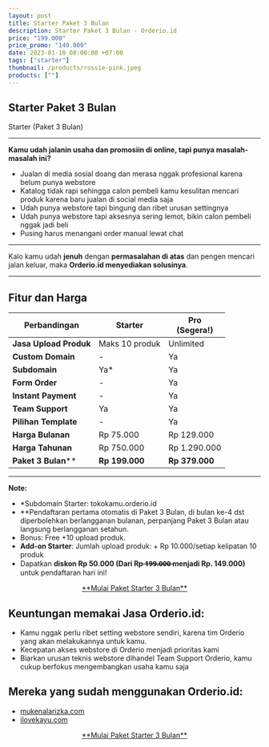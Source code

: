 ```yaml
---
layout: post
title: Starter Paket 3 Bulan
description: Starter Paket 3 Bulan - Orderio.id
price: "199.000"
price_promo: "149.000"
date: 2023-01-10 08:00:00 +07:00
tags: ["starter"]
thumbnail: /products/rossie-pink.jpeg
products: [""]
---
```


## Starter Paket 3 Bulan

Starter (Paket 3 Bulan)

---

**Kamu udah jalanin usaha dan promosiin di online, tapi punya masalah-masalah ini?**

* Jualan di media sosial doang dan merasa nggak profesional karena belum punya webstore
* Katalog tidak rapi sehingga calon pembeli kamu kesulitan mencari produk karena baru jualan di social media saja
* Udah punya webstore tapi bingung dan ribet urusan settingnya
* Udah punya webstore tapi aksesnya sering lemot, bikin calon pembeli nggak jadi beli
* Pusing harus menangani order manual lewat chat

---

Kalo kamu udah **jenuh** dengan **permasalahan di atas** dan pengen mencari jalan keluar, maka **Orderio.id menyediakan solusinya**.

---

## Fitur dan Harga

| **Perbandingan** | **Starter** | **Pro**<br>**(Segera!)** |
| --- | --- | --- |
| **Jasa Upload Produk** | Maks 10 produk | Unlimited |
| **Custom Domain** | - | Ya |
| **Subdomain** | Ya* | Ya |
| **Form Order** | - | Ya |
| **Instant Payment** | - | Ya |
| **Team Support** | Ya | Ya |
| **Pilihan Template** | - | Ya |
| **Harga Bulanan** | Rp 75.000 | Rp 129.000 |
| **Harga Tahunan** | Rp 750.000 | Rp 1.290.000 |
| **Paket 3 Bulan**** | **Rp 199.000** | **Rp 379.000** |

---

**Note:**

* *Subdomain Starter: tokokamu.orderio.id
* **Pendaftaran pertama otomatis di Paket 3 Bulan, di bulan ke-4 dst diperbolehkan berlangganan bulanan, perpanjang Paket 3 Bulan atau langsung berlangganan setahun.
* Bonus: Free +10 upload produk.
* **Add-on Starter**: Jumlah upload produk: + Rp 10.000/setiap kelipatan 10 produk
* Dapatkan **diskon Rp 50.000 (Dari Rp  ̶1̶9̶9̶.̶0̶0̶0̶  menjadi Rp. 149.000)** untuk pendaftaran hari ini!

<center><a href="https://tribelio.page/site/checkout/3bulanorderio" target="_blank">**Mulai Paket Starter 3 Bulan**</a></center>

## Keuntungan memakai Jasa Orderio.id:

* Kamu nggak perlu ribet setting webstore sendiri, karena tim Orderio yang akan melakukannya untuk kamu.
* Kecepatan akses webstore di Orderio menjadi prioritas kami
* Biarkan urusan teknis webstore dihandel Team Support Orderio, kamu cukup berfokus mengembangkan usaha kamu saja

## Mereka yang sudah menggunakan Orderio.id:

<ul>
  <li><a href="https://mukenalarizka.com/" target="_blank">mukenalarizka.com</a></li>
  <li><a href="https://ilovekayu.com/" target="_blank">ilovekayu.com</a></li>
</ul>

<center><a href="https://tribelio.page/site/checkout/3bulanorderio" target="_blank">**Mulai Paket Starter 3 Bulan**</a></center>
